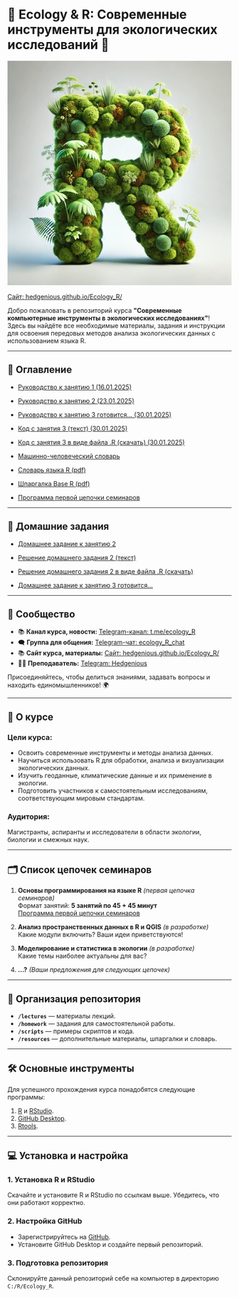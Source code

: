 # 🌿 Ecology & R: Современные инструменты для экологических исследований 🌿

![Баннер курса](images/ecology_R_logo.jpg)

[Сайт: hedgenious.github.io/Ecology_R/](https://hedgenious.github.io/Ecology_R/)  

Добро пожаловать в репозиторий курса **"Современные компьютерные инструменты в экологических исследованиях"**!  
Здесь вы найдёте все необходимые материалы, задания и инструкции для освоения передовых методов анализа экологических данных с использованием языка R.

---

## 📖 Оглавление

- [Руководство к занятию 1 (16.01.2025)](site/lessons/lesson_1.md)

- [Руководство к занятию 2 (23.01.2025)](site/lessons/lesson_2.md)

- [Руководство к занятию 3 готовится... (30.01.2025)](site/lessons/lesson_3.md)
- [Код с занятия 3 (текст) (30.01.2025)](site/lessons/lesson_3_code.md)
- [Код с занятия 3 в виде файла .R (скачать) (30.01.2025)](site/lessons/lesson_3_code.R)

- [Машинно-человеческий словарь](site/general/glossary.md)

- [Словарь языка R (pdf)](resourses/R_glossary.pdf)
- [Шпаргалка Base R (pdf)](resourses/base-r_cheat_sheet.pdf)

- [Программа первой цепочки семинаров](site/general/program.md)

---

## 📖 Домашние задания
- [Домашнее задание к занятию 2](site/hometasks/hometask_2.md)
- [Решение домашнего задания 2 (текст)](site/hometasks/hometask_2_solution.md)
- [Решение домашнего задания 2 в виде файла .R (скачать)](site/hometasks/hometask_2_solution.R)

- [Домашнее задание к занятию 3 готовится...](site/hometasks/hometask_3.md)



---

## 📢 Сообщество

- 📚 **Канал курса, новости:** [Telegram-канал: t.me/ecology_R](https://t.me/ecology_R)  
- 🗨️ **Группа для общения:** [Telegram-чат: ecology_R_chat](https://t.me/ecology_R_chat)
- 📚 **Сайт курса, материалы:** [Сайт: hedgenious.github.io/Ecology_R/](https://hedgenious.github.io/Ecology_R/)  
- 👨‍💻 **Преподаватель:** [Telegram: Hedgenious](https://t.me/Hedgenious)  


Присоединяйтесь, чтобы делиться знаниями, задавать вопросы и находить единомышленников! 🌍

---

## 📖 О курсе

### Цели курса:
- Освоить современные инструменты и методы анализа данных.
- Научиться использовать R для обработки, анализа и визуализации экологических данных.
- Изучить геоданные, климатические данные и их применение в экологии.
- Подготовить участников к самостоятельным исследованиям, соответствующим мировым стандартам.

### Аудитория:
Магистранты, аспиранты и исследователи в области экологии, биологии и смежных наук.

---

## 🗂️ Список цепочек семинаров

1. **Основы программирования на языке R** *(первая цепочка семинаров)*  
   Формат занятий: **5 занятий по 45 + 45 минут**  
   [Программа первой цепочки семинаров](site/general/program.md)

2. **Анализ пространственных данных в R и QGIS** *(в разработке)*  
   Какие модули включить? Ваши идеи приветствуются! 

3. **Моделирование и статистика в экологии** *(в разработке)*  
   Какие темы наиболее актуальны для вас?  

4. **...?** *(Ваши предложения для следующих цепочек)*  


---

## 📂 Организация репозитория

- **`/lectures`** — материалы лекций.
- **`/homework`** — задания для самостоятельной работы.
- **`/scripts`** — примеры скриптов и кода.
- **`/resources`** — дополнительные материалы, шпаргалки и словарь.

---

## 🛠️ Основные инструменты

Для успешного прохождения курса понадобятся следующие программы:
1. [R](https://cran.r-project.org/bin/windows/base/) и [RStudio](https://posit.co/download/rstudio-desktop/).
2. [GitHub Desktop](https://desktop.github.com/).
3. [Rtools](https://cloud.r-project.org/bin/windows/Rtools/rtools44/rtools.html).

---

## 💻 Установка и настройка

### 1. Установка R и RStudio
Скачайте и установите R и RStudio по ссылкам выше. Убедитесь, что они работают корректно.

### 2. Настройка GitHub
- Зарегистрируйтесь на [GitHub](https://github.com).
- Установите GitHub Desktop и создайте первый репозиторий.

### 3. Подготовка репозитория
Склонируйте данный репозиторий себе на компьютер в директорию `C:/R/Ecology_R`.




